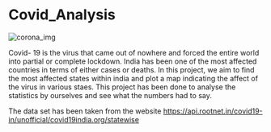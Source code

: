 # Covid_Analysis

![corona_img](https://user-images.githubusercontent.com/71769673/132098789-5b79bfc7-c0ea-4a40-905f-f10f1bc8ba7c.jpg)

Covid- 19 is the virus that came out of nowhere and forced the entire world into partial or complete lockdown. India has been one of the most affected countries in terms of either cases or deaths. In this project, we aim to find the most affected states within india and plot a map indicating the affect of the virus in various staes. This project has been  done to analyse the statistics by ourselves and see what the numbers had to say. 

The data set has been taken from the website https://api.rootnet.in/covid19-in/unofficial/covid19india.org/statewise

